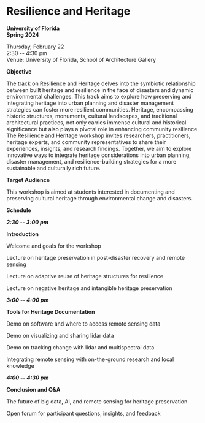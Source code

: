# Resilience and Heritage
**University of Florida**  
**Spring 2024**

Thursday, February 22  
2:30 -- 4:30 pm  
Venue: University of Florida, School of Architecture Gallery

**Objective**

The track on Resilience and Heritage delves into the symbiotic relationship between built heritage and resilience in the face of disasters and dynamic environmental challenges. This track aims to explore how preserving and integrating heritage into urban planning and disaster management strategies can foster more resilient communities. Heritage, encompassing historic structures, monuments, cultural landscapes, and traditional architectural practices, not only carries immense cultural and historical significance but also plays a pivotal role in enhancing community resilience. The Resilience and Heritage workshop invites researchers, practitioners, heritage experts, and community representatives to share their experiences, insights, and research findings. Together, we aim to explore innovative ways to integrate heritage considerations into urban planning, disaster management, and resilience-building strategies for a more sustainable and culturally rich future.

**Target Audience**

This workshop is aimed at students interested in documenting and preserving cultural heritage through environmental change and disasters.

**Schedule**

***2:30 -- 3:00 pm***

**Introduction**

Welcome and goals for the workshop

Lecture on heritage preservation in post-disaster recovery and remote sensing

Lecture on adaptive reuse of heritage structures for resilience

Lecture on negative heritage and intangible heritage preservation

***3:00 -- 4:00 pm***

**Tools for Heritage Documentation**

Demo on software and where to access remote sensing data

Demo on visualizing and sharing lidar data

Demo on tracking change with lidar and multispectral data

Integrating remote sensing with on-the-ground research and local knowledge

***4:00 -- 4:30 pm***

**Conclusion and Q&A**

The future of big data, AI, and remote sensing for heritage preservation

Open forum for participant questions, insights, and feedback

```{tableofcontents}
```
